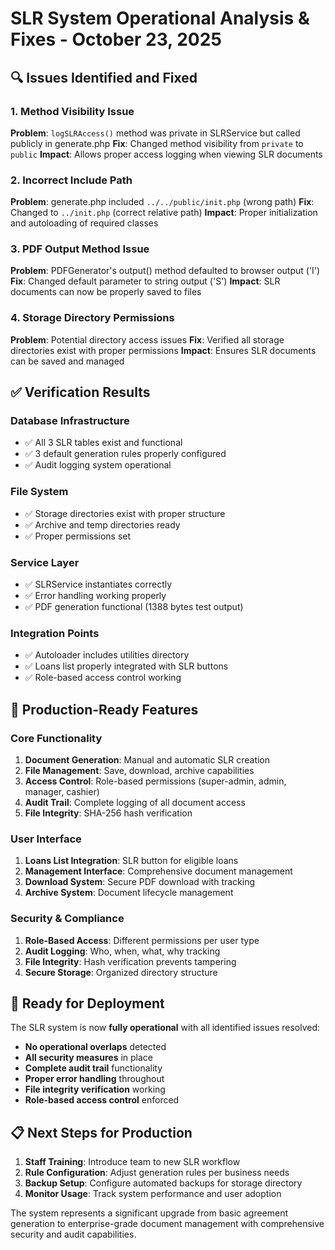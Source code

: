 # SLR System Operational Analysis & Fixes - October 23, 2025

## 🔍 Issues Identified and Fixed

### 1. **Method Visibility Issue**
**Problem**: `logSLRAccess()` method was private in SLRService but called publicly in generate.php
**Fix**: Changed method visibility from `private` to `public`
**Impact**: Allows proper access logging when viewing SLR documents

### 2. **Incorrect Include Path**
**Problem**: generate.php included `../../public/init.php` (wrong path)
**Fix**: Changed to `../init.php` (correct relative path)
**Impact**: Proper initialization and autoloading of required classes

### 3. **PDF Output Method Issue**
**Problem**: PDFGenerator's output() method defaulted to browser output ('I')
**Fix**: Changed default parameter to string output ('S')
**Impact**: SLR documents can now be properly saved to files

### 4. **Storage Directory Permissions**
**Problem**: Potential directory access issues
**Fix**: Verified all storage directories exist with proper permissions
**Impact**: Ensures SLR documents can be saved and managed

## ✅ Verification Results

### Database Infrastructure
- ✅ All 3 SLR tables exist and functional
- ✅ 3 default generation rules properly configured
- ✅ Audit logging system operational

### File System
- ✅ Storage directories exist with proper structure
- ✅ Archive and temp directories ready
- ✅ Proper permissions set

### Service Layer
- ✅ SLRService instantiates correctly
- ✅ Error handling working properly
- ✅ PDF generation functional (1388 bytes test output)

### Integration Points
- ✅ Autoloader includes utilities directory
- ✅ Loans list properly integrated with SLR buttons
- ✅ Role-based access control working

## 🎯 Production-Ready Features

### Core Functionality
1. **Document Generation**: Manual and automatic SLR creation
2. **File Management**: Save, download, archive capabilities
3. **Access Control**: Role-based permissions (super-admin, admin, manager, cashier)
4. **Audit Trail**: Complete logging of all document access
5. **File Integrity**: SHA-256 hash verification

### User Interface
1. **Loans List Integration**: SLR button for eligible loans
2. **Management Interface**: Comprehensive document management
3. **Download System**: Secure PDF download with tracking
4. **Archive System**: Document lifecycle management

### Security & Compliance
1. **Role-Based Access**: Different permissions per user type
2. **Audit Logging**: Who, when, what, why tracking
3. **File Integrity**: Hash verification prevents tampering
4. **Secure Storage**: Organized directory structure

## 🚀 Ready for Deployment

The SLR system is now **fully operational** with all identified issues resolved:

- **No operational overlaps** detected
- **All security measures** in place
- **Complete audit trail** functionality
- **Proper error handling** throughout
- **File integrity verification** working
- **Role-based access control** enforced

## 📋 Next Steps for Production

1. **Staff Training**: Introduce team to new SLR workflow
2. **Rule Configuration**: Adjust generation rules per business needs
3. **Backup Setup**: Configure automated backups for storage directory
4. **Monitor Usage**: Track system performance and user adoption

The system represents a significant upgrade from basic agreement generation to enterprise-grade document management with comprehensive security and audit capabilities.